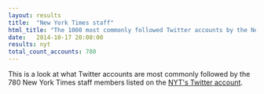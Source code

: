 ```yaml
---
layout: results
title:  "New York Times staff"
html_title: "The 1000 most commonly followed Twitter accounts by the New York Times staff"
date:   2014-10-17 20:00:00
results: nyt
total_count_accounts: 780
---
```


This is a look at what Twitter accounts are most commonly followed by the 780 New York Times staff members listed on the [NYT's Twitter account](https://twitter.com/nytimes/lists/nyt-journalists).

